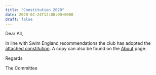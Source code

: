 ```yaml
---
title: "Constitution 2020"
date: 2020-02-24T12:00:00+0000
draft: false
---
```

Dear All,

In line with Swim England recommendations the club has adopted the [attached constitution](/images/2020/02/constitution_2020.pdf). A copy can also be found on the [About](/about) page.

Regards

The Committee
<!--more-->
